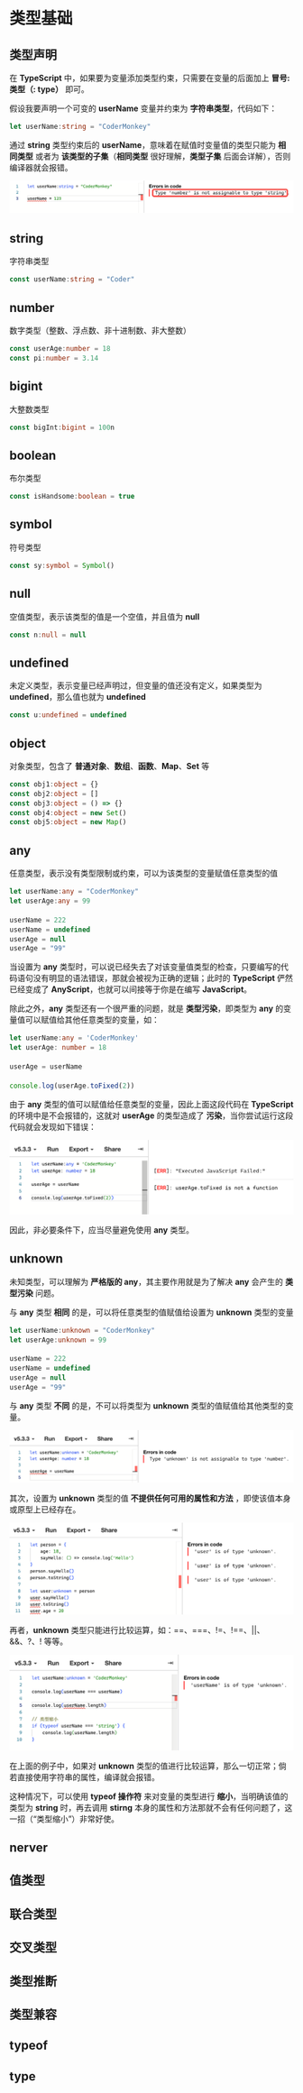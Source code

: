 # 类型基础

## 类型声明

在 **TypeScript** 中，如果要为变量添加类型约束，只需要在变量的后面加上 **冒号:类型（: type）** 即可。

假设我要声明一个可变的 **userName** 变量并约束为 **字符串类型**，代码如下：

```TypeScript
let userName:string = "CoderMonkey"
```

通过 **string** 类型约束后的 **userName**，意味着在赋值时变量值的类型只能为 **相同类型** 或者为 **该类型的子集**（**相同类型** 很好理解，**类型子集** 后面会详解），否则编译器就会报错。

![Bsase-Demo](../../assets/typescript/ts-base-demo.png)

## string

字符串类型

```TypeScript
const userName:string = "Coder"
```

## number

数字类型（整数、浮点数、非十进制数、非大整数）

```TypeScript
const userAge:number = 18
const pi:number = 3.14
```

## bigint

大整数类型

```TypeScript
const bigInt:bigint = 100n
```

## boolean

布尔类型

```TypeScript
const isHandsome:boolean = true
```

## symbol

符号类型

```TypeScript
const sy:symbol = Symbol()
```

## null

空值类型，表示该类型的值是一个空值，并且值为 **null**

```TypeScript
const n:null = null
```

## undefined

未定义类型，表示变量已经声明过，但变量的值还没有定义，如果类型为 **undefined**，那么值也就为 **undefined**

```TypeScript
const u:undefined = undefined
```

## object

对象类型，包含了 **普通对象**、**数组**、**函数**、**Map**、**Set** 等

```TypeScript
const obj1:object = {}
const obj2:object = []
const obj3:object = () => {}
const obj4:object = new Set()
const obj5:object = new Map()
```

## any

任意类型，表示没有类型限制或约束，可以为该类型的变量赋值任意类型的值

```TypeScript
let userName:any = "CoderMonkey"
let userAge:any = 99

userName = 222
userName = undefined
userAge = null
userAge = "99"
```

当设置为 **any** 类型时，可以说已经失去了对该变量值类型的检查，只要编写的代码语句没有明显的语法错误，那就会被视为正确的逻辑；此时的 **TypeScript** 俨然已经变成了 **AnyScript**，也就可以间接等于你是在编写 **JavaScript**。

除此之外，**any** 类型还有一个很严重的问题，就是 **类型污染**，即类型为 **any** 的变量值可以赋值给其他任意类型的变量，如：

```TypeScript
let userName:any = 'CoderMonkey'
let userAge: number = 18

userAge = userName

console.log(userAge.toFixed(2))
```

由于 **any** 类型的值可以赋值给任意类型的变量，因此上面这段代码在 **TypeScript** 的环境中是不会报错的，这就对 **userAge** 的类型造成了 **污染**，当你尝试运行这段代码就会发现如下错误：

![ts-any-error](../../assets/typescript/ts-any-error.png)

因此，非必要条件下，应当尽量避免使用 **any** 类型。

<!-- 需要注意的是，在 **TypeScript** 中，你可以将任意类型的值赋值给设置为 **any** 类型的变量，反过来却不行，因此可以理解为 **any** 类型包含了所有其他一切可能的类型，也就可以简单的理解为 **any** 类型是所有类型的 **父类型**，其他类型都是 **any** 类型的 **子类型**，**子类型** 的值可以赋值给 **父类型** 约束的变量，反之就不行。

因此，**any** 类型在 **TypeScript** 中也被称之为 **顶层类型（Top Type）**。 -->

## unknown

未知类型，可以理解为 **严格版的 any**，其主要作用就是为了解决 **any** 会产生的 **类型污染** 问题。

与 **any** 类型 **相同** 的是，可以将任意类型的值赋值给设置为 **unknown** 类型的变量

```TypeScript
let userName:unknown = "CoderMonkey"
let userAge:unknown = 99

userName = 222
userName = undefined
userAge = null
userAge = "99"
```

与 **any** 类型 **不同** 的是，不可以将类型为 **unknown** 类型的值赋值给其他类型的变量。

![ts-unknown-error](../../assets/typescript/ts-unknown-error.png)

其次，设置为 **unknown** 类型的值 **不提供任何可用的属性和方法** ，即使该值本身或原型上已经存在。

![ts-unknown-error-1](../../assets/typescript/ts-unknown-error-1.png)

再者，**unknown** 类型只能进行比较运算，如：==、===、!=、!==、||、&&、?、! 等等。

![ts-unknown-error-2](../../assets/typescript/ts-unknown-error-2.png)

在上面的例子中，如果对 **unknown** 类型的值进行比较运算，那么一切正常；倘若直接使用字符串的属性，编译就会报错。

这种情况下，可以使用 **typeof 操作符** 来对变量的类型进行 **缩小**，当明确该值的类型为 **string** 时，再去调用 **stirng** 本身的属性和方法那就不会有任何问题了，这一招（“类型缩小”）非常好使。

## nerver

## 值类型

## 联合类型

## 交叉类型

## 类型推断

## 类型兼容

## typeof

## type

